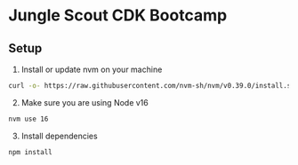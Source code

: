# Jungle Scout CDK Bootcamp

## Setup

1. Install or update nvm on your machine

```bash
curl -o- https://raw.githubusercontent.com/nvm-sh/nvm/v0.39.0/install.sh | bash

```

2. Make sure you are using Node v16

```bash
nvm use 16
```

3. Install dependencies

```bash
npm install
```
